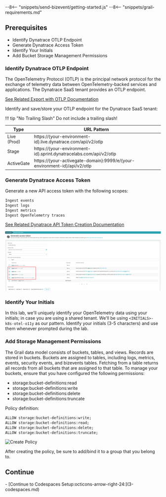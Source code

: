 --8<-- "snippets/send-bizevent/getting-started.js"
--8<-- "snippets/grail-requirements.md"

## Prerequisites

* Identify Dynatrace OTLP Endpoint
* Generate Dynatrace Access Token
* Identify Your Initials
* Add Bucket Storage Management Permissions

### Identify Dynatrace OTLP Endpoint

The OpenTelemetry Protocol (OTLP) is the principal network protocol for the exchange of telemetry data between OpenTelemetry-backed services and applications.  The Dynatrace SaaS tenant provides an OTLP endpoint.

[See Related Export with OTLP Documentation](https://docs.dynatrace.com/docs/shortlink/otel-getstarted-otlpexport#export-to-saas-and-activegate)

Identify and save/store your OTLP endpoint for the Dynatrace SaaS tenant:

!!! tip "No Trailing Slash"
    Do not include a trailing slash!

| Type        | URL Pattern                                                               |
|-------------|---------------------------------------------------------------------------|
| Live (Prod) | https://{your-environment-id}.live.dynatrace.com/api/v2/otlp              |
| Stage       | https://{your-environment-id}.sprint.dynatracelabs.com/api/v2/otlp        |
| ActiveGate  | https://{your-activegate-domain}:9999/e/{your-environment-id}/api/v2/otlp |

### Generate Dynatrace Access Token

Generate a new API access token with the following scopes:
```
Ingest events
Ingest logs
Ingest metrics
Ingest OpenTelemetry traces
```
[See Related Dynatrace API Token Creation Documentation](https://docs.dynatrace.com/docs/dynatrace-api/basics/dynatrace-api-authentication#create-token)

![dt access token](../img/prereq-dt_access_token.png)

### Identify Your Initials

In this lab, we'll uniquely identify your OpenTelemetry data using your initials; in case you are using a shared tenant.  We'll be using `<INITIALS>-k8s-otel-o11y` as our pattern.  Identify your initials (3-5 characters) and use them whenever prompted during the lab.

### Add Storage Management Permissions

The Grail data model consists of buckets, tables, and views.  Records are stored in buckets.  Buckets are assigned to tables, including logs, metrics, events, security events, and bizevents tables. Fetching from a table returns all records from all buckets that are assigned to that table.  To manage your buckets, ensure that you have configured the following permissions:

* storage:bucket-definitions:read
* storage:bucket-definitions:write
* storage:bucket-definitions:delete
* storage:bucket-definitions:truncate

Policy definition:

```text
ALLOW storage:bucket-definitions:write;
ALLOW storage:bucket-definitions:read;
ALLOW storage:bucket-definitions:delete;
ALLOW storage:bucket-definitions:truncate;
```

![Create Policy](../img/prereq-dynatrace_iam_policy_bucket_management.gif)

After creating the policy, be sure to add/bind it to a group that you belong to.

## Continue

<div class="grid cards" markdown>
- [Continue to Codespaces Setup:octicons-arrow-right-24:](3-codespaces.md)
</div>
